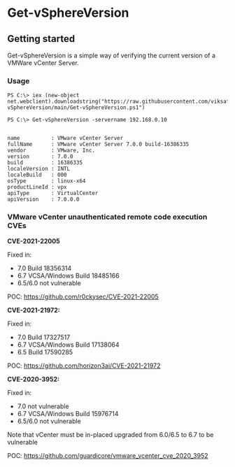 # Get-vSphereVersion

## Getting started

Get-vSphereVersion is a simple way of verifying the current version of a VMWare vCenter Server.

### Usage

```
PS C:\> iex (new-object net.webclient).downloadstring("https://raw.githubusercontent.com/viksafe/Get-vSphereVersion/main/Get-vSphereVersion.ps1")

PS C:\> Get-vSphereVersion -servername 192.168.0.10


name          : VMware vCenter Server
fullName      : VMware vCenter Server 7.0.0 build-16386335
vendor        : VMware, Inc.
version       : 7.0.0
build         : 16386335
localeVersion : INTL
localeBuild   : 000
osType        : linux-x64
productLineId : vpx
apiType       : VirtualCenter
apiVersion    : 7.0.0.0
```

### VMware vCenter unauthenticated remote code execution CVEs

**CVE-2021-22005**

Fixed in:

* 7.0 Build 18356314
* 6.7 VCSA/Windows Build 18485166
* 6.5/6.0 not vulnerable

POC: https://github.com/r0ckysec/CVE-2021-22005

**CVE-2021-21972:**

Fixed in:

* 7.0 Build 17327517
* 6.7 VCSA/Windows Build 17138064
* 6.5 Build 17590285

POC: https://github.com/horizon3ai/CVE-2021-21972

**CVE-2020-3952:**

Fixed in:

* 7.0 not vulnerable
* 6.7 VCSA/Windows Build 15976714
* 6.5/6.0 not vulnerable

Note that vCenter must be in-placed upgraded from 6.0/6.5 to 6.7 to be vulnerable

POC: https://github.com/guardicore/vmware_vcenter_cve_2020_3952
